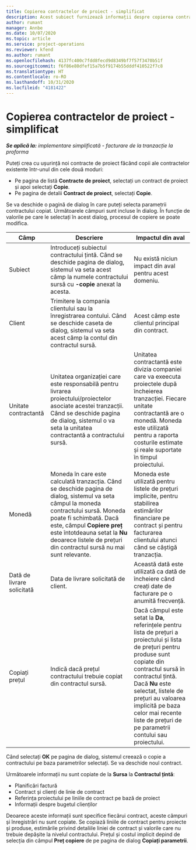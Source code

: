 ```yaml
---
title: Copierea contractelor de proiect - simplificat
description: Acest subiect furnizează informații despre copierea contractelor de proiect în Project Operations.
author: rumant
manager: Annbe
ms.date: 10/07/2020
ms.topic: article
ms.service: project-operations
ms.reviewer: kfend
ms.author: rumant
ms.openlocfilehash: 4137fc400c7fdd8fecd9d8349bf7f57f3470b51f
ms.sourcegitcommit: f6f86e80dfef15a7b5f9174b55dddf410522f7c8
ms.translationtype: HT
ms.contentlocale: ro-RO
ms.lasthandoff: 10/31/2020
ms.locfileid: "4181422"
---
```

# <a name="copy-project-contracts---lite"></a>Copierea contractelor de proiect - simplificat

_**Se aplică la:** implementare simplificată - facturare de la tranzacție la proforma_

Puteți crea cu ușurință noi contracte de proiect făcând copii ale contractelor existente într-unul din cele două moduri: 

  - Pe pagina de listă **Contracte de proiect**, selectați un contract de proiect și apoi selectați **Copie**.
  - Pe pagina de detalii **Contract de proiect**, selectați **Copie**.

Se va deschide o pagină de dialog în care puteți selecta parametrii contractului copiat. Următoarele câmpuri sunt incluse în dialog. În funcție de valorile pe care le selectați în acest dialog, procesul de copiere se poate modifica.

| **Câmp** | **Descriere** | **Impactul din aval** |
| --- | --- | --- |
| Subiect | Introduceți subiectul contractului țintă. Când se deschide pagina de dialog, sistemul va seta acest câmp la numele contractului sursă cu **-copie** anexat la acesta. | Nu există niciun impact din aval pentru acest domeniu. |
| Client | Trimitere la compania clientului sau la înregistrarea contului. Când se deschide caseta de dialog, sistemul va seta acest câmp la contul din contractul sursă. | Acest câmp este clientul principal din contract. |
| Unitate contractantă | Unitatea organizației care este responsabilă pentru livrarea proiectului/proiectelor asociate acestei tranzacții. Când se deschide pagina de dialog, sistemul o va seta la unitatea contractantă a contractului sursă. | Unitatea contractantă este divizia companiei care va exeecuta proiectele după încheierea tranzacției. Fiecare unitate contractantă are o monedă. Moneda este utilizată pentru a raporta costurile estimate și reale suportate în timpul proiectului. |
| Monedă | Moneda în care este calculată tranzacția. Când se deschide pagina de dialog, sistemul va seta câmpul la moneda contractului sursă. Moneda poate fi schimbată. Dacă este, câmpul **Copiere preț** este întotdeauna setat la **Nu** deoarece listele de prețuri din contractul sursă nu mai sunt relevante. | Moneda este utilizată pentru listele de prețuri implicite, pentru stabilirea estimărilor financiare pe contract și pentru facturarea clientului atunci când se câștigă tranzacția. |
| Dată de livrare solicitată | Data de livrare solicitată de client. | Această dată este utilizată ca dată de încheiere când creați date de facturare pe o anumită frecvență. |
| Copiați prețul | Indică dacă prețul contractului trebuie copiat din contractul sursă. | Dacă câmpul este setat la **Da**, referințele pentru lista de prețuri a proiectului și lista de prețuri pentru produse sunt copiate din contractul sursă în contractul țintă. Dacă **Nu** este selectat, listele de prețuri au valoarea implicită pe baza celor mai recente liste de prețuri de pe parametrii contului sau proiectului. |

Când selectați **OK** pe pagina de dialog, sistemul creează o copie a contractului pe baza parametrilor selectați. Se va deschide noul contract.

Următoarele informații nu sunt copiate de la **Sursa** la **Contractul țintă**:

  - Planificări factură
  - Contract și clienți de linie de contract
  - Referința proiectului pe liniile de contract pe bază de proiect
  - Informații despre bugetul clienților

Deoarece aceste informații sunt specifice fiecărui contract, aceste câmpuri și înregistrări nu sunt copiate. Se copiază liniile de contract pentru proiecte și produse, estimările privind detaliile liniei de contract și valorile care nu trebuie depășite la nivelul contractului. Prețul și costul implicit depind de selecția din câmpul **Preț copiere** de pe pagina de dialog **Copiați parametrii**.
